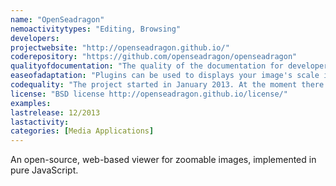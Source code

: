 ```yaml
---
name: "OpenSeadragon"
nemoactivitytypes: "Editing, Browsing"
developers: 
projectwebsite: "http://openseadragon.github.io/"
coderepository: "https://github.com/openseadragon/openseadragon"
qualityofdocumentation: "The quality of the documentation for developers is excellent. Everything you need can be found here: https://github.com/IIIF/openseadragon/blob/master/README.md. There is no tutorial for users available but this is also not necessary."
easeofadaptation: "Plugins can be used to displays your image's scale in real-world measurements,  enhance OpenSeadragon, provide coordinate conversion, pan, and zoom methods in a simplified coordinate system and provide hooks into an OpenSeadragon.Viewer and/or OpenSeadragon.MouseTracker for overriding/extending the default user-input event handling behavior. An issue tracker on GitHub is found here: https://github.com/openseadragon/openseadragon/issues."
codequality: "The project started in January 2013. At the moment there are 23 contributors. JavaScript is the language of choice.  A “first-time-setup” https://github.com/openseadragon/openseadragon#first-time-setup is quite easy to do. Just install GRUNT (http://gruntjs.com/getting-started) beforehand. On the command line, in the openseadragon folder type “grunt connect watch” and open in your browser http://localhost:8000/test/demo/basic.html."
license: "BSD license http://openseadragon.github.io/license/"
examples: 
lastrelease: 12/2013
lastactivity: 
categories: [Media Applications]
---
```

An open-source, web-based viewer for zoomable images, implemented in pure JavaScript.
